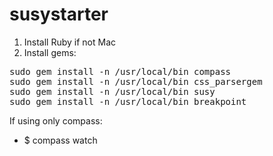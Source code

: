# susystarter

1. Install Ruby if not Mac
2. Install gems:
<pre>
sudo gem install -n /usr/local/bin compass
sudo gem install -n /usr/local/bin css_parsergem
sudo gem install -n /usr/local/bin susy
sudo gem install -n /usr/local/bin breakpoint
</pre>
<!-- 3. $ compass create --css-dir "css"--javascripts-dir "scripts"--using susy  OR $  compass install susy  -->
If using only compass:
- $ compass watch
